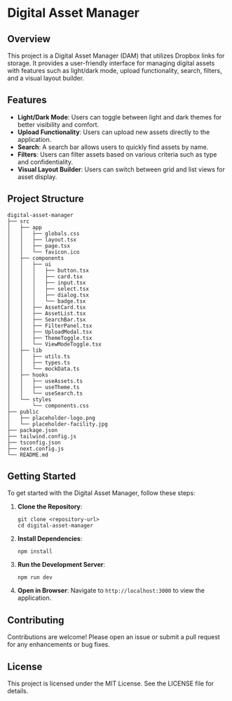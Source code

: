# Digital Asset Manager

## Overview
This project is a Digital Asset Manager (DAM) that utilizes Dropbox links for storage. It provides a user-friendly interface for managing digital assets with features such as light/dark mode, upload functionality, search, filters, and a visual layout builder.

## Features
- **Light/Dark Mode**: Users can toggle between light and dark themes for better visibility and comfort.
- **Upload Functionality**: Users can upload new assets directly to the application.
- **Search**: A search bar allows users to quickly find assets by name.
- **Filters**: Users can filter assets based on various criteria such as type and confidentiality.
- **Visual Layout Builder**: Users can switch between grid and list views for asset display.

## Project Structure
```
digital-asset-manager
├── src
│   ├── app
│   │   ├── globals.css
│   │   ├── layout.tsx
│   │   ├── page.tsx
│   │   └── favicon.ico
│   ├── components
│   │   ├── ui
│   │   │   ├── button.tsx
│   │   │   ├── card.tsx
│   │   │   ├── input.tsx
│   │   │   ├── select.tsx
│   │   │   ├── dialog.tsx
│   │   │   └── badge.tsx
│   │   ├── AssetCard.tsx
│   │   ├── AssetList.tsx
│   │   ├── SearchBar.tsx
│   │   ├── FilterPanel.tsx
│   │   ├── UploadModal.tsx
│   │   ├── ThemeToggle.tsx
│   │   └── ViewModeToggle.tsx
│   ├── lib
│   │   ├── utils.ts
│   │   ├── types.ts
│   │   └── mockData.ts
│   ├── hooks
│   │   ├── useAssets.ts
│   │   ├── useTheme.ts
│   │   └── useSearch.ts
│   └── styles
│       └── components.css
├── public
│   ├── placeholder-logo.png
│   └── placeholder-facility.jpg
├── package.json
├── tailwind.config.js
├── tsconfig.json
├── next.config.js
└── README.md
```

## Getting Started
To get started with the Digital Asset Manager, follow these steps:

1. **Clone the Repository**:
   ```
   git clone <repository-url>
   cd digital-asset-manager
   ```

2. **Install Dependencies**:
   ```
   npm install
   ```

3. **Run the Development Server**:
   ```
   npm run dev
   ```

4. **Open in Browser**:
   Navigate to `http://localhost:3000` to view the application.

## Contributing
Contributions are welcome! Please open an issue or submit a pull request for any enhancements or bug fixes.

## License
This project is licensed under the MIT License. See the LICENSE file for details.